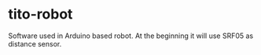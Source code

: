 tito-robot
==========

Software used in Arduino based robot. At the beginning it will use SRF05 as distance sensor.

